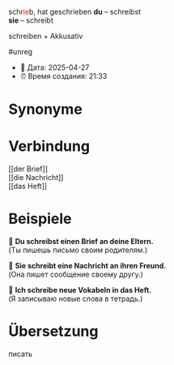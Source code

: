 schr<span style="color:red">ie</span>b, hat geschrieben
**du** – schreibst  
**sie** – schreibt

schreiben + Akkusativ

#unreg
- 📍 Дата: 2025-04-27
- ⏰ Время создания: 21:33
# Synonyme

# Verbindung 
[[der Brief]]  
[[die Nachricht]]  
[[das Heft]]
# Beispiele
🔹 **Du schreibst einen Brief an deine Eltern.**  
(Ты пишешь письмо своим родителям.)

🔹 **Sie schreibt eine Nachricht an ihren Freund.**  
(Она пишет сообщение своему другу.)

🔹 **Ich schreibe neue Vokabeln in das Heft.**  
(Я записываю новые слова в тетрадь.)
# Übersetzung
писать